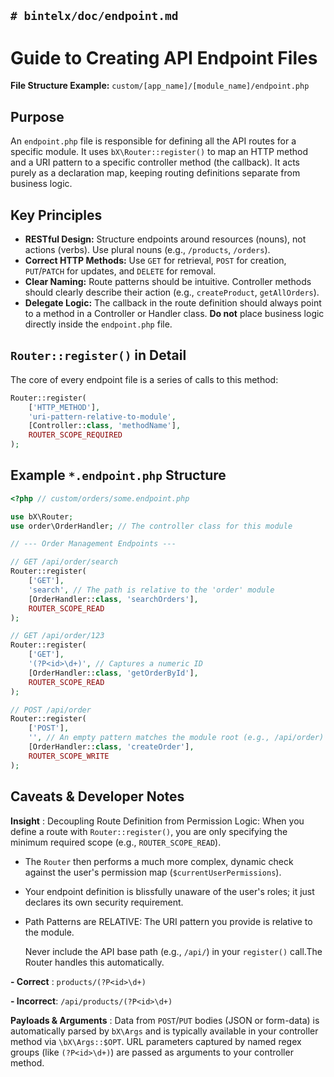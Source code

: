 `# bintelx/doc/endpoint.md`
---
# Guide to Creating API Endpoint Files

**File Structure Example:** `custom/[app_name]/[module_name]/endpoint.php`

## Purpose

An `endpoint.php` file is responsible for defining all the API routes for a specific module. It uses `bX\Router::register()` to map an HTTP method and a URI pattern to a specific controller method (the callback). It acts purely as a declaration map, keeping routing definitions separate from business logic.

## Key Principles

* **RESTful Design:** Structure endpoints around resources (nouns), not actions (verbs). Use plural nouns (e.g., `/products`, `/orders`).
* **Correct HTTP Methods:** Use `GET` for retrieval, `POST` for creation, `PUT`/`PATCH` for updates, and `DELETE` for removal.
* **Clear Naming:** Route patterns should be intuitive. Controller methods should clearly describe their action (e.g., `createProduct`, `getAllOrders`).
* **Delegate Logic:** The callback in the route definition should always point to a method in a Controller or Handler class. **Do not** place business logic directly inside the `endpoint.php` file.

## `Router::register()` in Detail

The core of every endpoint file is a series of calls to this method:

```php
Router::register(
    ['HTTP_METHOD'],
    'uri-pattern-relative-to-module',
    [Controller::class, 'methodName'],
    ROUTER_SCOPE_REQUIRED
);
```

## Example `*.endpoint.php` Structure
```php
<?php // custom/orders/some.endpoint.php

use bX\Router;
use order\OrderHandler; // The controller class for this module

// --- Order Management Endpoints ---

// GET /api/order/search
Router::register(
    ['GET'],
    'search', // The path is relative to the 'order' module
    [OrderHandler::class, 'searchOrders'],
    ROUTER_SCOPE_READ
);

// GET /api/order/123
Router::register(
    ['GET'],
    '(?P<id>\d+)', // Captures a numeric ID
    [OrderHandler::class, 'getOrderById'],
    ROUTER_SCOPE_READ
);

// POST /api/order
Router::register(
    ['POST'],
    '', // An empty pattern matches the module root (e.g., /api/order)
    [OrderHandler::class, 'createOrder'],
    ROUTER_SCOPE_WRITE
);
```


## Caveats & Developer Notes

**Insight** : Decoupling Route Definition from Permission Logic: When you define a route with `Router::register()`, you are only specifying the minimum required scope (e.g., `ROUTER_SCOPE_READ`).

* The `Router` then performs a much more complex, dynamic check against the user's permission map (`$currentUserPermissions`).
* Your endpoint definition is blissfully unaware of the user's roles; it just declares its own security requirement. 
* Path Patterns are RELATIVE: The URI pattern you provide is relative to the module.


    Never include the API base path (e.g., `/api/`) in your `register()` call.The Router handles this automatically.

**- Correct** : `products/(?P<id>\d+)`

**- Incorrect**: `/api/products/(?P<id>\d+)`

**Payloads & Arguments** : Data from `POST`/`PUT` bodies (JSON or form-data) is automatically parsed by `bX\Args` and is typically available in your controller method via `\bX\Args::$OPT`. 
URL parameters captured by named regex groups (like `(?P<id>\d+)`) are passed as arguments to your controller method.
